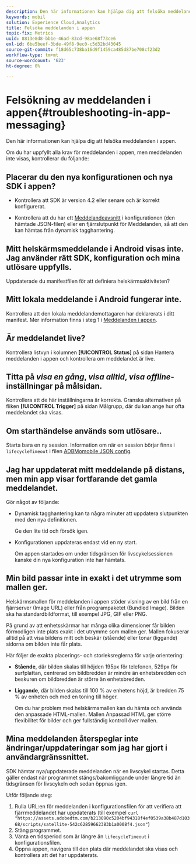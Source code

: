 ```yaml
---
description: Den här informationen kan hjälpa dig att felsöka meddelanden i appen.
keywords: mobil
solution: Experience Cloud,Analytics
title: Felsöka meddelanden i appen
topic-fix: Metrics
uuid: 8813e8d8-bb1e-46ad-83cd-98ae68f73ce6
exl-id: 6be5beef-3bde-49f8-9ec0-c5d32bd43045
source-git-commit: f18d65c738ba16d9f1459ca485d87be708cf23d2
workflow-type: tm+mt
source-wordcount: '623'
ht-degree: 0%

---
```


# Felsökning av meddelanden i appen{#troubleshooting-in-app-messaging}

Den här informationen kan hjälpa dig att felsöka meddelanden i appen.

Om du har uppfyllt alla krav för meddelanden i appen, men meddelanden inte visas, kontrollerar du följande:

## Placerar du den nya konfigurationen och nya SDK i appen?

* Kontrollera att SDK är version 4.2 eller senare och är korrekt konfigurerat.

* Kontrollera att du har ett [Meddelandeavsnitt](/help/using/in-app-messaging/in-app-messaging.md) i konfigurationen (den hämtade JSON-filen) eller en fjärrslutpunkt för Meddelanden, så att den kan hämtas från dynamisk tagghantering.

## Mitt helskärmsmeddelande i Android visas inte. Jag använder rätt SDK, konfiguration och mina utlösare uppfylls.

Uppdaterade du manifestfilen för att definiera helskärmsaktiviteten?

## Mitt lokala meddelande i Android fungerar inte.

Kontrollera att den lokala meddelandemottagaren har deklarerats i ditt manifest. Mer information finns i steg 1 i [Meddelanden i appen](/help/android/messaging-main/messaging/messaging.md).

## Är meddelandet live?

Kontrollera listvyn i kolumnen **[!UICONTROL Status]** på sidan Hantera meddelanden i appen och kontrollera om meddelandet är live.

## Titta på *visa en gång*, *visa alltid*, *visa offline*-inställningar på målsidan.

Kontrollera att de här inställningarna är korrekta. Granska alternativen på fliken **[!UICONTROL Trigger]** på sidan Målgrupp, där du kan ange hur ofta meddelandet ska visas.

## Om starthändelse används som utlösare..

Starta bara en ny session. Information om när en session börjar finns i `lifecycleTimeout` i filen [ADBMomobile JSON config](/help/ios/configuration/json-config/json-config.md).

## Jag har uppdaterat mitt meddelande på distans, men min app visar fortfarande det gamla meddelandet.

Gör något av följande:

* Dynamisk tagghantering kan ta några minuter att uppdatera slutpunkten med den nya definitionen.

   Ge den lite tid och försök igen.

* Konfigurationen uppdateras endast vid en ny start.

   Om appen startades om under tidsgränsen för livscykelsessionen kanske din nya konfiguration inte har hämtats.

## Min bild passar inte in exakt i det utrymme som mallen ger.

Helskärmsmallen för meddelanden i appen stöder visning av en bild från en fjärrserver (Image URL) eller från programpaketet (Bundled Image). Bilden ska ha standardbildformat, till exempel JPG, GIF eller PNG.

På grund av att enhetsskärmar har många olika dimensioner får bilden förmodligen inte plats exakt i det utrymme som mallen ger. Mallen fokuserar alltid på att visa bildens mitt och beskär (stående) eller tonar (liggande) sidorna om bilden inte får plats.

Här följer de exakta placerings- och storleksreglerna för varje orientering:

* **Stående**, där bilden skalas till höjden 195px för telefonen, 529px för surfplattan, centrerad om bildbredden är mindre än enhetsbredden och beskuren om bildbredden är större än enhetsbredden.

* **Liggande**, där bilden skalas till 100 % av enhetens höjd, är bredden 75 % av enheten och med en toning till höger.

   Om du har problem med helskärmsmallen kan du hämta och använda den anpassade HTML-mallen. Mallen Anpassad HTML ger större flexibilitet för bilder och ger fullständig kontroll över mallen.

## Mina meddelanden återspeglar inte ändringar/uppdateringar som jag har gjort i användargränssnittet.

SDK hämtar nya/uppdaterade meddelanden när en livscykel startas. Detta gäller endast när programmet stängs/bakomliggande under längre tid än tidsgränsen för livscykeln och sedan öppnas igen.

Utför följande steg:

1. Rulla URL:en för meddelanden i konfigurationsfilen för att verifiera att fjärrmeddelandet har uppdaterats (till exempel `curl "https://assets.adobedtm.com/b213090c5204bf94318f4ef0539a38b487d10368/scripts/satellite-542c62859662383b1a0008f4.json"`)
1. Stäng programmet.
1. Vänta en tidsperiod som är längre än `lifecycleTimeout` i konfigurationsfilen.
1. Öppna appen, navigera till den plats där meddelandet ska visas och kontrollera att det har uppdaterats.
